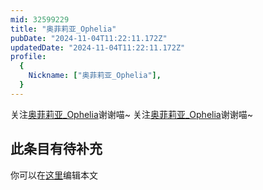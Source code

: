 ```yaml
---
mid: 32599229
title: "奥菲莉亚_Ophelia"
pubDate: "2024-11-04T11:22:11.172Z"
updatedDate: "2024-11-04T11:22:11.172Z"
profile:
  {
    Nickname: ["奥菲莉亚_Ophelia"],
  }
---
```


关注[奥菲莉亚_Ophelia](https://space.bilibili.com/32599229)谢谢喵~ 关注[奥菲莉亚_Ophelia](https://space.bilibili.com/32599229)谢谢喵~

## 此条目有待补充
你可以在[这里](https://github.com/Yuhanawa/VTuber.ICU-Content/edit/master/v/奥菲莉亚_Ophelia/index.md)编辑本文

